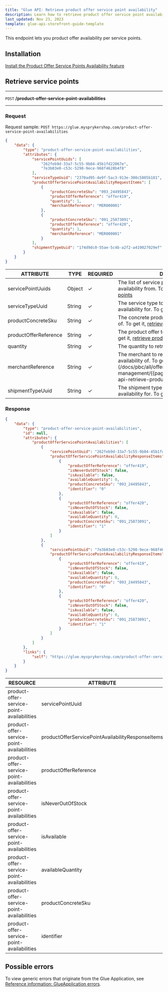 ```yaml
---
title: "Glue API: Retrieve product offer service point availability"
description: Learn how to retrieve product offer service point availability using Glue API
last_updated: Nov 23, 2023
template: glue-api-storefront-guide-template
---
```


This endpoint lets you product offer availability per service points.

## Installation

[Install the Product Offer Service Points Availability feature](/docs/pbc/all/offer-management/{{page.version}}/unified-commerce/install-features/install-the-product-offer-service-points-availability-feature.html)

## Retrieve service points

***
`POST` **/product-offer-service-point-availabilities**
***

### Request

Request sample: `POST https://glue.mysprykershop.com/product-offer-service-point-availabilities`
```json
{
    "data": {
        "type": "product-offer-service-point-availabilities",
        "attributes": {
            "servicePointUuids": [
                "262feb9d-33a7-5c55-9b04-45b1fd22067e",
                "7e3b03e0-c53c-5298-9ece-968f4628b4f8"
            ],
            "serviceTypeUuid": "2370ad95-4e9f-5ac3-913e-300c5805b181",
            "productOfferServicePointAvailabilityRequestItems": [
                {
                    "productConcreteSku": "093_24495843",
                    "productOfferReference": "offer419",
                    "quantity": 1,
                    "merchantReference": "MER000001"
                },
                {
                    "productConcreteSku": "091_25873091",
                    "productOfferReference": "offer420",
                    "quantity": 1,
                    "merchantReference": "MER000001"
                }
            ],
            "shipmentTypeUuid": "174d9dc0-55ae-5c4b-a2f2-a419027029ef"
        }
    }
}
```

| ATTRIBUTE | TYPE | REQUIRED | DESCRIPTION |
| --- | --- | --- | --- |
| servicePointUuids | Object | &check; | The list of service points to retrieve the availability from. To get them, [retrieve service points](/docs/pbc/all/service-point-management/{{page.version}}/unified-commerce/manage-using-glue-api/manage-service-points/glue-api-retrieve-service-points.html) |
| serviceTypeUuid | String | &check; | The service type to retrieve the product offer availability for. To get it, [retrieve service types](/docs/pbc/all/service-point-management/{{page.version}}/unified-commerce/manage-using-glue-api/manage-service-types/glue-api-retrieve-service-types.html)|
| productConcreteSku | String | &check; | The concrete product to retrieve the availability of. To get it, [retrieve concrete products](/docs/pbc/all/product-information-management/{{page.version}}/marketplace/manage-using-glue-api/glue-api-retrieve-concrete-products.html)|
| productOfferReference | String | &check; | The product offer to retrieve the availability of. To get it, [retrieve product offers](/docs/pbc/all/offer-management/{{page.version}}/marketplace/glue-api-retrieve-product-offers.html)|
| quantity | String | &check; | The quantity to retrieve the availability for. |
| merchantReference | String | &check; | The merchant to retrieve the product offer availability of. To get it, retrieve product offers](/docs/pbc/all/offer-management/{{page.version}}/marketplace/glue-api-retrieve-product-offers.html)|
| shipmentTypeUuid | String | &check; | The shipment type to check the product offer availability for. To get it, [retrieve shipment types](/docs/pbc/all/carrier-management/{{page.version}}/base-shop/manage-using-glue-api/manage-shipment-types/glue-api-retrieve-shipment-types.html)|


### Response



```json
{
    "data": {
        "type": "product-offer-service-point-availabilities",
        "id": null,
        "attributes": {
            "productOfferServicePointAvailabilities": [
                {
                    "servicePointUuid": "262feb9d-33a7-5c55-9b04-45b1fd22067e",
                    "productOfferServicePointAvailabilityResponseItems": [
                        {
                            "productOfferReference": "offer419",
                            "isNeverOutOfStock": false,
                            "isAvailable": false,
                            "availableQuantity": 0,
                            "productConcreteSku": "093_24495843",
                            "identifier": "0"
                        },
                        {
                            "productOfferReference": "offer420",
                            "isNeverOutOfStock": false,
                            "isAvailable": false,
                            "availableQuantity": 0,
                            "productConcreteSku": "091_25873091",
                            "identifier": "1"
                        }
                    ]
                },
                {
                    "servicePointUuid": "7e3b03e0-c53c-5298-9ece-968f4628b4f8",
                    "productOfferServicePointAvailabilityResponseItems": [
                        {
                            "productOfferReference": "offer419",
                            "isNeverOutOfStock": false,
                            "isAvailable": false,
                            "availableQuantity": 0,
                            "productConcreteSku": "093_24495843",
                            "identifier": "0"
                        },
                        {
                            "productOfferReference": "offer420",
                            "isNeverOutOfStock": false,
                            "isAvailable": false,
                            "availableQuantity": 0,
                            "productConcreteSku": "091_25873091",
                            "identifier": "1"
                        }
                    ]
                }
            ]
        },
        "links": {
            "self": "https://glue.mysprykershop.com/product-offer-service-point-availabilities"
        }
    }
}
```

| RESOURCE | ATTRIBUTE | TYPE | DESCRIPTION |
| --- | --- | --- | --- |
| product-offer-service-point-availabilities | servicePointUuid | String | Define the service point for which the availability is provided. |
| product-offer-service-point-availabilities | productOfferServicePointAvailabilityResponseItems | Object | List of product offers returned for a `servicePointUuid`. |
| product-offer-service-point-availabilities | productOfferReference | String | Identifier of the product offer for which availability is returned. |
| product-offer-service-point-availabilities | isNeverOutOfStock | Boolean | Defines if the product offer can run out of stock. |
| product-offer-service-point-availabilities | isAvailable | String | Defines if the product offer is available for ordering. |
| product-offer-service-point-availabilities | availableQuantity | String | Defines the quantity of the product offer available for ordering.  |
| product-offer-service-point-availabilities | productConcreteSku | String |  |
| product-offer-service-point-availabilities | identifier | String |  |





## Possible errors

To view generic errors that originate from the Glue Application, see [Reference information: GlueApplication errors](/docs/dg/dev/glue-api/{{page.version}}/reference-information-glueapplication-errors.html).

